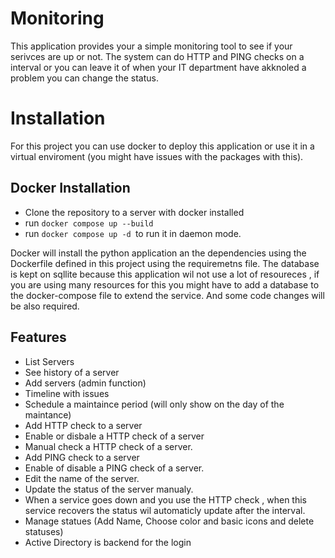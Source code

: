 # Monitoring
This application provides your a simple monitoring tool to see if your serivces are up or not.
The system can do HTTP and PING checks on a interval or you can leave it of when your IT department have akknoled a problem you can change the status.

# Installation
For this project you can use docker to deploy this application or use it in a virtual enviroment (you might have issues with the packages with this).

## Docker Installation
- Clone the repository to a server with docker installed
- run ```docker compose up --build ```
- run ```docker compose up -d ```to run it in daemon mode.

Docker will install the python application an the dependencies using the Dockerfile defined in this project using the requiremetns file.
The database is kept on sqllite because this application wil not use a lot of resoureces , if you are using many resources for this you might have to add a database to the docker-compose file to extend the service.
And some code changes will be also required.


## Features
- List Servers
- See history of a server
- Add servers (admin function)
- Timeline with issues
- Schedule a maintaince period (will only show on the day of the maintance)
- Add HTTP check to a server
- Enable or disbale a HTTP check of a server
- Manual check a HTTP check of a server.
- Add PING check to a server
- Enable of disable a PING check of a server.
- Edit the name of the server.
- Update the status of the server manualy.
- When a service goes down and you use the HTTP check , when this service recovers the status wil automaticly update after the interval.
- Manage statues (Add Name, Choose color and basic icons and delete statuses)
- Active Directory is backend for the login